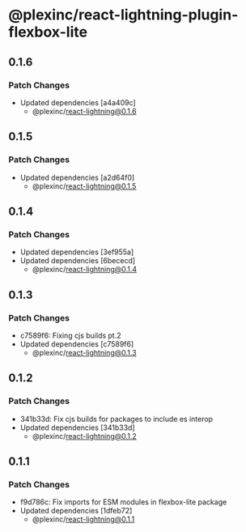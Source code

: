 # @plexinc/react-lightning-plugin-flexbox-lite

## 0.1.6

### Patch Changes

- Updated dependencies [a4a409c]
  - @plexinc/react-lightning@0.1.6

## 0.1.5

### Patch Changes

- Updated dependencies [a2d64f0]
  - @plexinc/react-lightning@0.1.5

## 0.1.4

### Patch Changes

- Updated dependencies [3ef955a]
- Updated dependencies [6bececd]
  - @plexinc/react-lightning@0.1.4

## 0.1.3

### Patch Changes

- c7589f6: Fixing cjs builds pt.2
- Updated dependencies [c7589f6]
  - @plexinc/react-lightning@0.1.3

## 0.1.2

### Patch Changes

- 341b33d: Fix cjs builds for packages to include es interop
- Updated dependencies [341b33d]
  - @plexinc/react-lightning@0.1.2

## 0.1.1

### Patch Changes

- f9d786c: Fix imports for ESM modules in flexbox-lite package
- Updated dependencies [1dfeb72]
  - @plexinc/react-lightning@0.1.1
